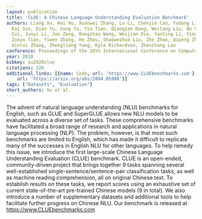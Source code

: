 ```yaml
---
layout: publication
title: 'CLUE: A Chinese Language Understanding Evaluation Benchmark'
authors: Liang Xu, Hai Hu, Xuanwei Zhang, Lu Li, Chenjie Cao, Yudong Li, Yechen Xu,
  Kai Sun, Dian Yu, Cong Yu, Yin Tian, Qianqian Dong, Weitang Liu, Bo Shi, Yiming
  Cui, Junyi Li, Jun Zeng, Rongzhao Wang, Weijian Xie, Yanting Li, Yina Patterson,
  Zuoyu Tian, Yiwen Zhang, He Zhou, Shaoweihua Liu, Zhe Zhao, Qipeng Zhao, Cong Yue,
  Xinrui Zhang, Zhengliang Yang, Kyle Richardson, Zhenzhong Lan
conference: Proceedings of the 28th International Conference on Computational Linguistics
year: 2020
bibkey: xu2020clue
citations: 226
additional_links: [{name: Code, url: 'https://www.CLUEbenchmarks.com'}, {name: Paper,
    url: 'https://arxiv.org/abs/2004.05986'}]
tags: ["Datasets", "Evaluation"]
short_authors: Xu et al.
---
```

The advent of natural language understanding (NLU) benchmarks for English,
such as GLUE and SuperGLUE allows new NLU models to be evaluated across a
diverse set of tasks. These comprehensive benchmarks have facilitated a broad
range of research and applications in natural language processing (NLP). The
problem, however, is that most such benchmarks are limited to English, which
has made it difficult to replicate many of the successes in English NLU for
other languages. To help remedy this issue, we introduce the first large-scale
Chinese Language Understanding Evaluation (CLUE) benchmark. CLUE is an
open-ended, community-driven project that brings together 9 tasks spanning
several well-established single-sentence/sentence-pair classification tasks, as
well as machine reading comprehension, all on original Chinese text. To
establish results on these tasks, we report scores using an exhaustive set of
current state-of-the-art pre-trained Chinese models (9 in total). We also
introduce a number of supplementary datasets and additional tools to help
facilitate further progress on Chinese NLU. Our benchmark is released at
https://www.CLUEbenchmarks.com